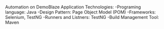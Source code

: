 Automation on DemoBlaze Application
Technologies:
-Programing language: Java
-Design Pattern: Page Object Model (POM)
-Frameworks: Selenium, TestNG
-Runners and Listners: TestNG
-Build Management Tool: Maven
